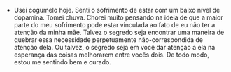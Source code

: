 ---
---

- Usei cogumelo hoje. Senti o sofrimento de estar com um baixo nível de dopamina. Tomei chuva. Chorei muito pensando na ideia de que a maior parte do meu sofrimento pode estar vinculada ao fato de eu não ter a atenção da minha mãe. Talvez o segredo seja encontrar uma maneira de quebrar essa necessidade perpetuamente não-correspondida de atenção dela. Ou talvez, o segredo seja em você dar atenção a ela na esperança das coisas melhorarem entre vocês dois. De todo modo, estou me sentindo bem e curado.